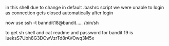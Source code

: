 in this shell due to change in default .bashrc script we were unable to login as connection gets closed automatically after login

now use ssh -t banndit18@bandit.....  /bin/sh

to get sh shell
and cat readme
and password for bandit 19 is
IueksS7Ubh8G3DCwVzrTd8rAVOwq3M5x
